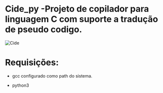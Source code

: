 # Cide_py -Projeto de copilador para linguagem C com suporte a tradução de pseudo codigo. 
![Cide](https://img-21.ccm2.net/Dj_Lpn9RRDRClv3EgUQUvCfu9zs=/225x/9fd687e44f3e48b38092d38c693974ad/ccm-faq/Capturar.PNG)

# Requisições:

* gcc configurado como path do sistema.

* python3



